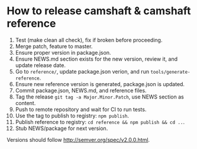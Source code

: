 # How to release camshaft & camshaft reference

1. Test (make clean all check), fix if broken before proceeding.
1. Merge patch, feature to master.
1. Ensure proper version in package.json.
1. Ensure NEWS.md section exists for the new version, review it, and update release date.
1. Go to `reference/`, update package.json verion, and run `tools/generate-reference`.
1. Ensure new reference version is generated, package.json is updated.
1. Commit package.json, NEWS.md, and reference files.
1. Tag the release `git tag -a Major.Minor.Patch`, use NEWS section as content.
1. Push to remote repository and wait for CI to run tests.
1. Use the tag to publish to registry: `npm publish`.
1. Publish reference to registry: `cd reference && npm publish && cd ..`.
1. Stub NEWS/package for next version.

Versions should follow http://semver.org/spec/v2.0.0.html.
